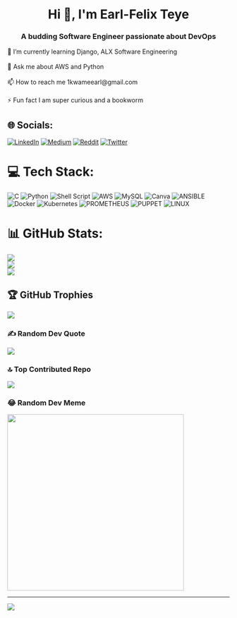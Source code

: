 <h1 align="center">Hi 👋, I'm Earl-Felix Teye</h1>
<h3 align="center">A budding Software Engineer passionate about DevOps</h3>
🌱 I’m currently learning Django, ALX Software Engineering<br><br>💬 Ask me about AWS and Python<br><br>📫 How to reach me 1kwameearl@gmail.com<br><br>⚡ Fun fact I am super curious and a bookworm


## 🌐 Socials:
[![LinkedIn](https://img.shields.io/badge/LinkedIn-%230077B5.svg?logo=linkedin&logoColor=white)](https://linkedin.com/in/earl-teye) [![Medium](https://img.shields.io/badge/Medium-12100E?logo=medium&logoColor=white)](https://medium.com/@earl_teye) [![Reddit](https://img.shields.io/badge/Reddit-%23FF4500.svg?logo=Reddit&logoColor=white)](https://reddit.com/user/SnooPoems7889) [![Twitter](https://img.shields.io/badge/Twitter-%231DA1F2.svg?logo=Twitter&logoColor=white)](https://twitter.com/earl_teye) 

# 💻 Tech Stack:
![C](https://img.shields.io/badge/c-%2300599C.svg?style=for-the-badge&logo=c&logoColor=white) ![Python](https://img.shields.io/badge/python-3670A0?style=for-the-badge&logo=python&logoColor=ffdd54) ![Shell Script](https://img.shields.io/badge/shell_script-%23121011.svg?style=for-the-badge&logo=gnu-bash&logoColor=white) ![AWS](https://img.shields.io/badge/AWS-%23FF9900.svg?style=for-the-badge&logo=amazon-aws&logoColor=white) ![MySQL](https://img.shields.io/badge/mysql-%2300000f.svg?style=for-the-badge&logo=mysql&logoColor=white) ![Canva](https://img.shields.io/badge/Canva-%2300C4CC.svg?style=for-the-badge&logo=Canva&logoColor=white) ![ANSIBLE](https://img.shields.io/badge/ansible-%231A1918.svg?style=for-the-badge&logo=ansible&logoColor=white) ![Docker](https://img.shields.io/badge/docker-%230db7ed.svg?style=for-the-badge&logo=docker&logoColor=white) ![Kubernetes](https://img.shields.io/badge/kubernetes-%23326ce5.svg?style=for-the-badge&logo=kubernetes&logoColor=white) ![PROMETHEUS](https://img.shields.io/badge/prometheus-E6522C.svg?style=for-the-badge&logo=prometheus&logoColor=white&color=%23E6522C) ![PUPPET](https://img.shields.io/badge/Puppet-02303A.svg?style=for-the-badge&logo=Puppet&logoColor=white&color=%23FFAE1A) ![LINUX](https://img.shields.io/badge/Linux-FCC624?style=for-the-badge&logo=linux&logoColor=black)
# 📊 GitHub Stats:
![](https://github-readme-stats.vercel.app/api?username=eael&theme=radical&hide_border=false&include_all_commits=false&count_private=false)<br/>
![](https://github-readme-streak-stats.herokuapp.com/?user=eael&theme=radical&hide_border=false)<br/>
![](https://github-readme-stats.vercel.app/api/top-langs/?username=eael&theme=radical&hide_border=false&include_all_commits=false&count_private=false&layout=compact)

## 🏆 GitHub Trophies
![](https://github-profile-trophy.vercel.app/?username=eael&theme=radical&no-frame=false&no-bg=true&margin-w=4)

### ✍️ Random Dev Quote
![](https://quotes-github-readme.vercel.app/api?type=horizontal&theme=radical)

### 🔝 Top Contributed Repo
![](https://github-contributor-stats.vercel.app/api?username=eael&limit=5&theme=buddhism&combine_all_yearly_contributions=true)

### 😂 Random Dev Meme
<img src='https://randommeme-five.vercel.app/' style="height: 400px;"/>

---
[![](https://visitcount.itsvg.in/api?id=eael&icon=0&color=0)](https://visitcount.itsvg.in)

<!-- Proudly created with GPRM ( https://gprm.itsvg.in ) -->
